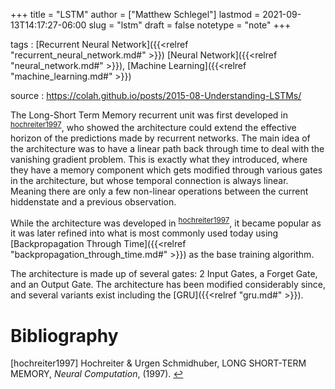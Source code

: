 +++
title = "LSTM"
author = ["Matthew Schlegel"]
lastmod = 2021-09-13T14:17:27-06:00
slug = "lstm"
draft = false
notetype = "note"
+++

tags
: [Recurrent Neural Network]({{<relref "recurrent_neural_network.md#" >}}) [Neural Network]({{<relref "neural_network.md#" >}}), [Machine Learning]({{<relref "machine_learning.md#" >}})

source
: <https://colah.github.io/posts/2015-08-Understanding-LSTMs/>

The Long-Short Term Memory recurrent unit was first developed in <sup id="c59a89800a027b3aa9da101668e63284"><a href="#hochreiter1997" title="Hochreiter \&amp; Urgen Schmidhuber, {{LONG SHORT}}-{{TERM MEMORY}}, {Neural Computation}, v(), (1997).">hochreiter1997</a></sup>, who showed the architecture could extend the effective horizon of the predictions made by recurrent networks. The main idea of the architecture was to have a linear path back through time to deal with the vanishing gradient problem. This is exactly what they introduced, where they have a memory component which gets modified through various gates in the architecture, but whose temporal connection is always linear. Meaning there are only a few non-linear operations between the current hiddenstate and a previous observation.

While the architecture was developed in <sup id="c59a89800a027b3aa9da101668e63284"><a href="#hochreiter1997" title="Hochreiter \&amp; Urgen Schmidhuber, {{LONG SHORT}}-{{TERM MEMORY}}, {Neural Computation}, v(), (1997).">hochreiter1997</a></sup>, it became popular as it was later refined into what is most commonly used today using [Backpropagation Through Time]({{<relref "backpropagation_through_time.md#" >}}) as the base training algorithm.

The architecture is made up of several gates: 2 Input Gates, a Forget Gate, and an Output Gate. The architecture has been modified considerably since, and several variants exist including the [GRU]({{<relref "gru.md#" >}}).


# Bibliography
<a id="hochreiter1997"></a>[hochreiter1997] Hochreiter & Urgen Schmidhuber, LONG SHORT-TERM MEMORY, <i>Neural Computation</i>,  (1997). [↩](#c59a89800a027b3aa9da101668e63284)
